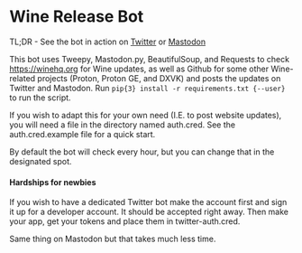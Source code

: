 # Wine Release Bot

TL;DR - See the bot in action on [Twitter](https://twitter.com/WineReleaseBot) or [Mastodon](https://botsin.space/@WineReleaseBot/?rel="me")

This bot uses Tweepy, Mastodon.py, BeautifulSoup, and Requests to check https://winehq.org for Wine updates, as well as Github for some other Wine-related projects (Proton, Proton GE, and DXVK) and posts the updates on Twitter and Mastodon. Run `pip{3} install -r requirements.txt {--user}` to run the script.

If you wish to adapt this for your own need (I.E. to post website updates), you will need a file in the directory named auth.cred. See the auth.cred.example file for a quick start.

By default the bot will check every hour, but you can change that in the designated spot.



#### Hardships for newbies

If you wish to have a dedicated Twitter bot make the account first and sign it up for a developer account. It should be accepted right away. Then make your app, get your tokens and place them in twitter-auth.cred.

Same thing on Mastodon but that takes much less time.
